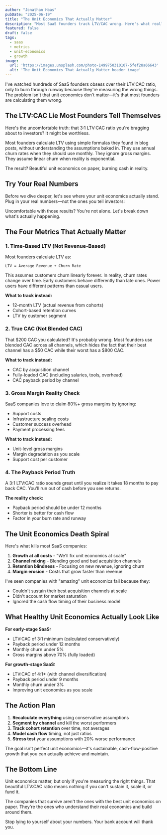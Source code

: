 ```yaml
---
author: "Jonathan Haas"
pubDate: "2025-06-19"
title: "The Unit Economics That Actually Matter"
description: "Most SaaS founders track LTV/CAC wrong. Here's what really drives sustainable growth and the metrics that matter."
featured: false
draft: false
tags:
  - saas
  - metrics  
  - unit-economics
  - growth
image:
  url: 'https://images.unsplash.com/photo-1499750310107-5fef28a66643'
  alt: 'The Unit Economics That Actually Matter header image'
---
```


I've watched hundreds of SaaS founders obsess over their LTV:CAC ratio, only to burn through runway because they're measuring the wrong things. The problem isn't that unit economics don't matter—it's that most founders are calculating them wrong.

## The LTV:CAC Lie Most Founders Tell Themselves

Here's the uncomfortable truth: that 3:1 LTV:CAC ratio you're bragging about to investors? It might be worthless.

Most founders calculate LTV using simple formulas they found in blog posts, without understanding the assumptions baked in. They use annual churn rates when they should use monthly. They ignore gross margins. They assume linear churn when reality is exponential.

The result? Beautiful unit economics on paper, burning cash in reality.

## Try Your Real Numbers

Before we dive deeper, let's see where your unit economics actually stand. Plug in your real numbers—not the ones you tell investors:

<saas-metrics-dashboard />

Uncomfortable with those results? You're not alone. Let's break down what's actually happening.

## The Four Metrics That Actually Matter

### 1. Time-Based LTV (Not Revenue-Based)

Most founders calculate LTV as:

```
LTV = Average Revenue ÷ Churn Rate
```

This assumes customers churn linearly forever. In reality, churn rates change over time. Early customers behave differently than late ones. Power users have different patterns than casual users.

**What to track instead:**

- 12-month LTV (actual revenue from cohorts)
- Cohort-based retention curves
- LTV by customer segment

### 2. True CAC (Not Blended CAC)

That \$200 CAC you calculated? It's probably wrong. Most founders use blended CAC across all channels, which hides the fact that their best channel has a \$50 CAC while their worst has a \$800 CAC.

**What to track instead:**

- CAC by acquisition channel
- Fully-loaded CAC (including salaries, tools, overhead)
- CAC payback period by channel

### 3. Gross Margin Reality Check

SaaS companies love to claim 80%+ gross margins by ignoring:

- Support costs
- Infrastructure scaling costs
- Customer success overhead
- Payment processing fees

**What to track instead:**

- Unit-level gross margins
- Margin degradation as you scale
- Support cost per customer

### 4. The Payback Period Truth

A 3:1 LTV:CAC ratio sounds great until you realize it takes 18 months to pay back CAC. You'll run out of cash before you see returns.

**The reality check:**

- Payback period should be under 12 months
- Shorter is better for cash flow
- Factor in your burn rate and runway

## The Unit Economics Death Spiral

Here's what kills most SaaS companies:

1. **Growth at all costs** - "We'll fix unit economics at scale"
2. **Channel mixing** - Blending good and bad acquisition channels
3. **Retention blindness** - Focusing on new revenue, ignoring churn
4. **Margin erosion** - Costs that grow faster than revenue

I've seen companies with "amazing" unit economics fail because they:

- Couldn't sustain their best acquisition channels at scale
- Didn't account for market saturation
- Ignored the cash flow timing of their business model

## What Healthy Unit Economics Actually Look Like

**For early-stage SaaS:**

- LTV:CAC of 3:1 minimum (calculated conservatively)
- Payback period under 12 months
- Monthly churn under 5%
- Gross margins above 70% (fully loaded)

**For growth-stage SaaS:**

- LTV:CAC of 4:1+ (with channel diversification)
- Payback period under 9 months
- Monthly churn under 3%
- Improving unit economics as you scale

## The Action Plan

1. **Recalculate everything** using conservative assumptions
2. **Segment by channel** and kill the worst performers
3. **Track cohort retention** over time, not averages
4. **Model cash flow** timing, not just ratios
5. **Stress test** your assumptions with 20% worse performance

The goal isn't perfect unit economics—it's sustainable, cash-flow-positive growth that you can actually achieve and maintain.

## The Bottom Line

Unit economics matter, but only if you're measuring the right things. That beautiful LTV:CAC ratio means nothing if you can't sustain it, scale it, or fund it.

The companies that survive aren't the ones with the best unit economics on paper. They're the ones who understand their real economics and build around them.

Stop lying to yourself about your numbers. Your bank account will thank you.
